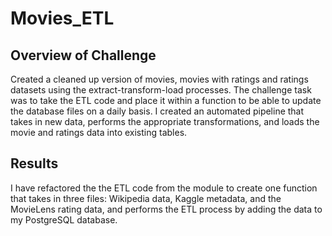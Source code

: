# Movies_ETL

## Overview of Challenge
Created a cleaned up version of movies, movies with ratings and ratings datasets using the extract-transform-load processes. The challenge task was to take the ETL code and place it within a function to be able to update the database files on a daily basis. I created an automated pipeline that takes in new data, performs the appropriate transformations, and loads the movie and ratings data into existing tables. 

## Results
I have refactored the the ETL code from the module to create one function that takes in three files: Wikipedia data, Kaggle metadata, and the MovieLens rating data, and performs the ETL process by adding the data to my PostgreSQL database.
